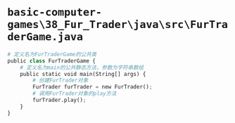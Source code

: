 # `basic-computer-games\38_Fur_Trader\java\src\FurTraderGame.java`

```py
# 定义名为FurTraderGame的公共类
public class FurTraderGame {
    # 定义名为main的公共静态方法，参数为字符串数组
    public static void main(String[] args) {
        # 创建FurTrader对象
        FurTrader furTrader = new FurTrader();
        # 调用FurTrader对象的play方法
        furTrader.play();
    }
}
```